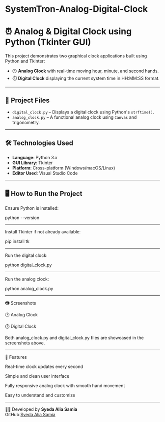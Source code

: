 # SystemTron-Analog-Digital-Clock

# ⏰ Analog & Digital Clock using Python (Tkinter GUI)

This project demonstrates two graphical clock applications built using Python and Tkinter:

- 🕒 **Analog Clock** with real-time moving hour, minute, and second hands.
- ⏱️ **Digital Clock** displaying the current system time in HH:MM:SS format.

---

## 📁 Project Files

- `digital_clock.py` – Displays a digital clock using Python's `strftime()`.
- `analog_clock.py` – A functional analog clock using `Canvas` and trigonometry.

---

## 🛠️ Technologies Used

- **Language**: Python 3.x  
- **GUI Library**: Tkinter  
- **Platform**: Cross-platform (Windows/macOS/Linux)  
- **Editor Used**: Visual Studio Code

---

## 🖥️ How to Run the Project

 Ensure Python is installed:

   python --version

---

Install Tkinter if not already available:


pip install tk

---
Run the digital clock:


python digital_clock.py

---

Run the analog clock:

python analog_clock.py

---

📷 Screenshots

🕒 Analog Clock

⏱️ Digital Clock

Both analog_clock.py and digital_clock.py files are showcased in the screenshots above.

---

📌 Features

Real-time clock updates every second

Simple and clean user interface

Fully responsive analog clock with smooth hand movement

Easy to understand and customize






---
👨‍💻 Developed by
**Syeda Alia Samia**  
GitHub:[Syeda Alia Samia](https://github.com/your-github-username)
